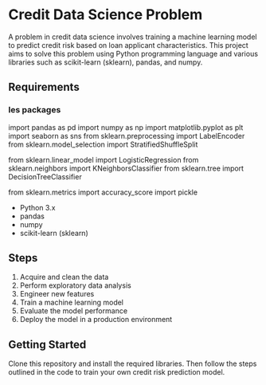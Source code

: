 # Credit Data Science Problem

A problem in credit data science involves training a machine learning model to predict credit risk based on loan applicant characteristics. This project aims to solve this problem using Python programming language and various libraries such as scikit-learn (sklearn), pandas, and numpy.



## Requirements
### les packages
import pandas as pd
import numpy as np
import matplotlib.pyplot as plt
import seaborn as sns 
from sklearn.preprocessing import LabelEncoder
from sklearn.model_selection import StratifiedShuffleSplit

from sklearn.linear_model import LogisticRegression
from sklearn.neighbors import KNeighborsClassifier
from sklearn.tree import DecisionTreeClassifier

from sklearn.metrics import accuracy_score
import pickle


- Python 3.x
- pandas
- numpy
- scikit-learn (sklearn)

## Steps

1. Acquire and clean the data
2. Perform exploratory data analysis
3. Engineer new features
4. Train a machine learning model
5. Evaluate the model performance
6. Deploy the model in a production environment

## Getting Started

Clone this repository and install the required libraries. Then follow the steps outlined in the code to train your own credit risk prediction model.


